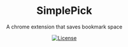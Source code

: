 <h1 align="center">SimplePick</h1>
<p align="center"> A chrome extension that saves bookmark space </p>
<p align="center">
  <a href="http://vutondesign.com/MyMIT"><img src="https://img.shields.io/badge/license-MIT-blue.svg" alt="License"></a>
</p>
